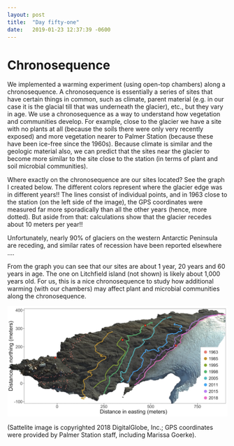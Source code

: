 ```yaml
---
layout: post
title:  "Day fifty-one"
date:   2019-01-23 12:37:39 -0600
---
```

# Chronosequence
We implemented a warming experiment (using open-top chambers) along a chronosequence. A chronosequence is essentially a series of sites that have certain things in common, such as climate, parent material (e.g. in our case it is the glacial till that was underneath the glacier), etc., but they vary in age. We use a chronosequence as a way to understand how vegetation and communities develop. For example, close to the glacier we have a site with no plants at all (because the soils there were only very recently exposed) and more vegetation nearer to Palmer Station (because these have been ice-free since the 1960s). Because climate is similar and the geologic material also, we can predict that the sites near the glacier to become more similar to the site close to the station (in terms of plant and soil microbial communities). 

Where exactly on the chronosequence are our sites located? See the graph I created below. The different colors represent where the glacier edge was in different years!! The lines consist of individual points, and in 1963 close to the station (on the left side of the image), the GPS coordinates were measured far more sporadically than all the other years (hence, more dotted). But aside from that: calculations show that the glacier recedes about 10 meters per year!! 

Unfortunately, nearly 90% of glaciers on the western Antarctic Peninsula are receding, and similar rates of recession have been reported elsewhere ....

From the graph you can see that our sites are about 1 year, 20 years and 60 years in age. The one on Litchfield island (not shown) is likely about 1,000 years old. For us, this is a nice chronosequence to study how additional warming (with our chambers) may affect plant and microbial communities along the chronosequence.

![Glacier receding over time](/assets/blog_photos/190123/GlacierRecessionOverTime_Natasja.jpg)

(Sattelite image is copyrighted 2018 DigitalGlobe, Inc.; GPS coordinates were provided by Palmer Station staff, including Marissa Goerke). 
